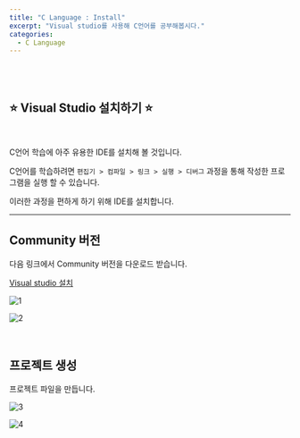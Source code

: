 ```yaml
---
title: "C Language : Install"
excerpt: "Visual studio를 사용해 C언어를 공부해봅시다."
categories:
  - C Language
---
```


<br>

<br>

## ⭐ Visual Studio 설치하기 ⭐

<br>

C언어 학습에 아주 유용한 IDE를 설치해 볼 것입니다.

C언어를 학습하려면 `편집기 > 컴파일 > 링크 > 실행 > 디버그` 과정을 통해 작성한 프로그램을 실행 할 수 있습니다. 

이러한 과정을 편하게 하기 위해 IDE를 설치합니다.

------

## Community 버전

다음 링크에서 Community 버전을 다운로드 받습니다.

<a href="https://visualstudio.microsoft.com/ko/"> Visual studio 설치 </a> 

![1](https://github.com/sehun98/TIL/assets/100746863/59e552bd-f343-43e4-9ad0-fc6003e81728)

![2](https://github.com/sehun98/TIL/assets/100746863/d1757b9a-f6ef-4d98-a4f6-9b705e297351)



<br>

## 프로젝트 생성

프로젝트 파일을 만듭니다.

![3](https://github.com/sehun98/TIL/assets/100746863/5309c8ec-9d1c-4573-b418-da69fe395b4b)

![4](https://github.com/sehun98/TIL/assets/100746863/fd5410b3-50bc-4617-9e30-54e626046494)


<br>

<br>
